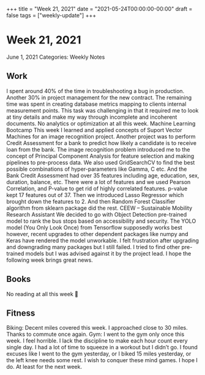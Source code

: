 +++
title = "Week 21, 2021"
date = "2021-05-24T00:00:00-00:00"
draft = false
tags = ["weekly-update"]
+++

# Week 21, 2021

June 1, 2021
Categories: Weekly Notes
## Work
I spent around 40% of the time in troubleshooting a bug in production.
Another 30% in project management for the new contract. The remaining time
was spent in creating database metrics mapping to clients internal
measurement points. This task was challenging in that it required me to look
at tiny details and make my way through incomplete and incoherent documents.
No analytics or optimization at all this week.
Machine Learning Bootcamp
This week I learned and applied concepts of Suport Vector Machines for an
image recognition project. Another project was to perform Credit Assessment
for a bank to predict how likely a candidate is to receive loan from the
bank.
The image recognition problem introduced me to the concept of Principal
Component Analysis for feature selection and making pipelines to pre-process
data. We also used GridSearchCV to find the best possible combinations of
hyper-parameters like Gamma, C etc.
And the Bank Credit Assessment had over 35 features including age, education,
sex, duration, balance, etc. There were a lot of features and we used Pearson
Correlation, and P-value to get rid of highly correlated features. p-value
kept 17 features out of 37. Then we introduced Lasso Regressor which brought
down the features to 2. And then Random Forest Classifier algorithm from
sklearn package did the rest.
CEEW – Sustainable Mobility Research Assistant
We decided to go with Object Detection pre-trained model to rank the bus
stops based on accessibility and security. The YOLO model (You Only Look
Once) from Tensorflow supposedly works best however, recent upgrades to other
dependent packages like numpy and Keras have rendered the model unworkable. I
felt frustration after upgrading and downgrading many packages but I still
failed. I tried to find other pre-trained models but I was advised against it
by the project lead. I hope the following week brings great news.
## Books
No reading at all this week 🙁
## Fitness
Biking: Decent miles covered this week. I approached close to 30 miles.
Thanks to commute once again.
Gym: I went to the gym only once this week. I feel horrible. I lack the
discipline to make each hour count every single day. I had a lot of time to
squeeze in a workout but I didn’t go. I found excuses like I went to the gym
yesterday, or I biked 15 miles yesterday, or the left knee needs some rest. I
wish to conquer these mind games. I hope I do. At least for the next week.
